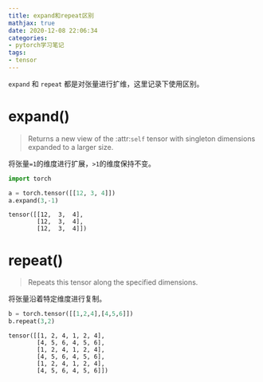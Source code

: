 ```yaml
---
title: expand和repeat区别
mathjax: true
date: 2020-12-08 22:06:34
categories:
- pytorch学习笔记
tags:
- tensor
---
```


`expand` 和 `repeat` 都是对张量进行扩维，这里记录下使用区别。

<!--more-->

# expand()

> Returns a new view of the :attr:`self` tensor with singleton dimensions expanded to a larger size.

将张量`=1`的维度进行扩展，`>1`的维度保持不变。


```python
import torch
```


```python
a = torch.tensor([[12, 3, 4]])
a.expand(3,-1)
```




    tensor([[12,  3,  4],
            [12,  3,  4],
            [12,  3,  4]])



# repeat()
> Repeats this tensor along the specified dimensions.

将张量沿着特定维度进行复制。


```python
b = torch.tensor([[1,2,4],[4,5,6]])
b.repeat(3,2)
```




    tensor([[1, 2, 4, 1, 2, 4],
            [4, 5, 6, 4, 5, 6],
            [1, 2, 4, 1, 2, 4],
            [4, 5, 6, 4, 5, 6],
            [1, 2, 4, 1, 2, 4],
            [4, 5, 6, 4, 5, 6]])
